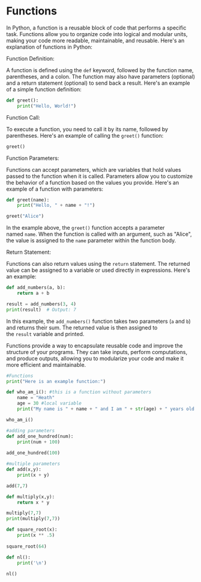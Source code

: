# Functions

In Python, a function is a reusable block of code that performs a specific task. Functions allow you to organize code into logical and modular units, making your code more readable, maintainable, and reusable. Here's an explanation of functions in Python:

Function Definition:

A function is defined using the `def` keyword, followed by the function name, parentheses, and a colon. The function may also have parameters (optional) and a return statement (optional) to send back a result. Here's an example of a simple function definition:

```python
def greet():
    print("Hello, World!")
```

Function Call:

To execute a function, you need to call it by its name, followed by parentheses. Here's an example of calling the `greet()` function:

```python
greet()
```

Function Parameters:

Functions can accept parameters, which are variables that hold values passed to the function when it is called. Parameters allow you to customize the behavior of a function based on the values you provide. Here's an example of a function with parameters:

```python
def greet(name):
    print("Hello, " + name + "!")

greet("Alice")
```

In the example above, the `greet()` function accepts a parameter named `name`. When the function is called with an argument, such as "Alice", the value is assigned to the `name` parameter within the function body.

Return Statement:

Functions can also return values using the `return` statement. The returned value can be assigned to a variable or used directly in expressions. Here's an example:

```python
def add_numbers(a, b):
    return a + b

result = add_numbers(3, 4)
print(result)  # Output: 7
```

In this example, the `add_numbers()` function takes two parameters (`a` and `b`) and returns their sum. The returned value is then assigned to the `result` variable and printed.

Functions provide a way to encapsulate reusable code and improve the structure of your programs. They can take inputs, perform computations, and produce outputs, allowing you to modularize your code and make it more efficient and maintainable.

```python
#Functions
print("Here is an example function:")

def who_am_i(): #this is a function without parameters
	name = "Heath"
	age = 30 #local variable
	print("My name is " + name + " and I am " + str(age) + " years old.")

who_am_i()	

#adding parameters
def add_one_hundred(num):
	print(num + 100)
	
add_one_hundred(100)

#multiple parameters
def add(x,y):
	print(x + y)

add(7,7)

def multiply(x,y):
	return x * y

multiply(7,7)
print(multiply(7,7))

def square_root(x):
	print(x ** .5)
	
square_root(64)

def nl():
	print('\n')
	
nl()
```
